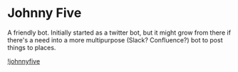 # Johnny Five

A friendly bot.  Initially started as a twitter bot, but it might grow
from there if there's a need into a more multipurpose (Slack? Confluence?) bot
to post things to places.

[!johnnyfive](https://github.com/LowellObservatory/JohnnyFive/blob/master/images/johnnyfive.jpg "johnnyfive")

